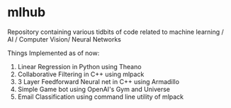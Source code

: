 # mlhub
Repository containing various tidbits of code related to machine learning / AI / Computer Vision/ Neural Networks

Things Implemented as of now:

1. Linear Regression in Python using Theano
2. Collaborative Filtering in C++ using mlpack
3. 3 Layer Feedforward Neural net in C++ using Armadillo
4. Simple Game bot using OpenAI's Gym and Universe
5. Email Classification using command line utility of mlpack